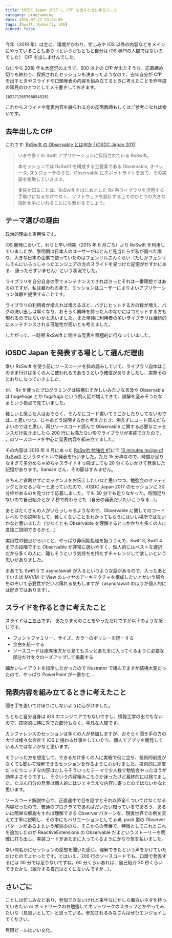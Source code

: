 ```yaml
---
title: iOSDC Japan 2017 に CfP を出すときに考えたこと
category: programming
date: 2018-07-27 23:24:59
tags: [Swift, RxSwift, iOS]
pinned: false
---
```


今年（2018 年）は主に、環境がかわり、忙しみや iOS 以外の内容などをメインにやっていることもあり（というかもともと自分は iOS 専門の人間ではないのでした） CfP を出しませんでした。

なにやら 2018 年も大盛況のようで、500 以上の CfP が出たそうな。応募締め切りも終わり、採択されたセッションも決まったようなので、去年自分が CfP を出すときやスライドや口頭発表の内容を組み立てるときに考えたことを昨年度の知見のひとつとしてメモ書きしておきます。

```twitter
1022712657080545281
```

これからスライドや発表内容を練られる方の反面教師もしくはご参考になれば幸いです。

## 去年出した CfP

これです: [RxSwift の Observable とは何か | iOSDC Japan 2017](https://iosdc.jp/2017/node/1348)

> いまや多くの Swift アプリケーションに採用されている RxSwift。
>
> 本セッションでは RxSwift を構成する主要素である Observable, オペレータ, スケジューラのうち、Observable にスポットライトをあて、その実装を俯瞰していきます。
>
> 実装を知ることは、RxSwift をはじめとした Rx 系ライブラリを活用する手助けになるだけでなく、ソフトウェアを設計する上でのひとつの大きな指針を手にいれることにも繋がるでしょう。

## テーマ選びの理由

政治的理由と実用性です。

iOS 開発において、わりと早い時期（2015 年 6 月ごろ）より RxSwift を利用していましたが、黎明期は日本人のユーザーがほとんど見当たらず私が調べた限り、大きな日本の企業で使っていたのはフェンリルさんくらい（たしかフェンリルさんにいらっしゃったエンジニアの方のスライドを見つけた記憶がかすかにある... 違ったらすいません）という状況でした。

ライブラリを自分自身の手でメンテナンスできればきっとそれは一番理想ではあるのですが、私は雇われの身で、ミッションはユーザーによりよいアプリケーション体験を提供することです。

ライブラリの利用者が増えれば増えるほど、バグにヒットする方の数が増え、バグの洗い出しは早くなり、おそらく興味を持った人のなかにはコミットする方も現れるのではないかと思いました。また単純に利用者の多いライブラリは継続的にメンテナンスされる可能性が高いとも考えました。

したがって、一時期 RxSwift に関する発表を積極的に行なっていました。

## iOSDC Japan を発表する場として選んだ理由

幸い RxSwift を使う前にソースコードを斜め読みしていて、ライブラリ自体はこのまま行けば多くの人に使われるであろうという確信がありましたし、実際そのとおりになっていきました。

が、 Rx を使ったプログラミングは結構むずかしいみたいな言及や Observable は hogehoge とか fugafuga という例え話が増えてきて、誤解を産みそうだなぁという視点で見ていました。

難しいと感じた人はおそらく、そんなにコード書いてうごかしたりしてないのでは...と思いつつ、じゃあどう説明するかと考えたとき、例えずにコード読んだらよいのではと思い、再びソースコード読んで Observable に関する必要なエッセンスだけ抜き出したら 200 行にも満たない形でライブラリが実装できたので、このソースコードを中心に発表内容を組み立てました。

その内容は 2016 年 4 月にあった [RxSwift 勉強会 #1](https://sansan.connpass.com/event/27933/)にて [15 minutes recipe of RxSwift](https://niconare.nicovideo.jp/watch/kn1358) というタイトルで発表を行いました。ただ 15 分枠なので、時間が足りなすぎて多分めちゃめちゃスライドすっ飛ばしても 20 分くらいかけて発表した記憶があります。Sansan さん、その節はすみません。

きちんと省略せずにエッセンスをお伝えしたいなと思いつつ、勉強会のセッティングとかだるいなーと思っていたので、iOSDC Japan 2017 のセッションに 30 分枠があるのを見つけて応募しました。でも 30 分でも足りなかった。時間足りないので自己紹介とか 2 秒で終わらせた（自分の発表だいたいこうなる...）。

あとはたくさんの人がいらっしゃるようなので、Observable に関してのコードレベルでの説明をして、難しくないことをわかってもらうにはいい場所ではないかなと思いました（少なくとも Observable を理解するとっかかりを多くの人に直接ご説明できるかと...）

実用性の観点からいくと、やっぱり非同期処理を扱ううえで、Swift 3, Swift 4 までの段階ですと Observable が非常に扱いやすく、個人的にはベストな選択だから多くの人に、難しそうという気持ちを持たずチャレンジして欲しいという思いがありました。

まあでも Swift 5 で async/await が入るというような話があるので、入ったあとでいえば MVVM で View のレイヤのアーキテクチャを構成したいとかいう場合をのぞいて必要性がだいぶ薄れる気もしますが（async/await のほうが個人的には好きではあります）。

## スライドを作るときに考えたこと

スライドは[こちら](https://www.slideshare.net/gomi_ningen/rxswiftobservable-iosdc-japan-2017)です。
あたりまえのことをやっただけですが以下のような感じです。

- フォントファミリー、サイズ、カラーのポリシーを統一する
- 余白を統一する
- ソースコードは座席後方から見てもスッとあたまに入ってくるように必要な部分だけをクローズアップして掲載する

細かいレイアウトを指示したかったので Illustrator で組んでますが結構大変だったので、やっぱり PowerPoint が一番かと...

## 発表内容を組み立てるときに考えたこと

聞き手を置いてけぼりにしないように心がけました。

もともと自分自身は iOS のエンジニアでもないですし、情報工学の出でもないので、技術的に特に秀でた部分もなく、平凡な人間です。

カンファレンスのセッションは多くの人が参加しますが、おそらく聞き手の方の大半は様々な会社で iOS に携わる仕事をしていたり、個人でアプリを開発している人ではないかなと思います。

そういった方を想定して、できるだけ多くの人に実戦で役に立ち、技術的前提がなくても聞いて理解できるセッションを作るように心がけました。技術的に高度だったりニッチな内容はむしろそういったテーマで少人数で勉強会やったほうが効率よさそうですし、そういう内容組みこもうか迷ったけど最終的には捨てました。たぶん自分の発表は個人的にはジェネラルな内容に寄ったのではないかなと思います。

ソースコード解説中心で、正直途中で目を話すとそれ以降全くついてけなくなる内容だったので、普通のプログラマであればだいたい知っているであろう、あるいは簡単な解説をすれば理解できる Observer パターンを、現実世界での例を交えて丁寧に説明し、その中にもバリエーションとして pull, push 型の Observer パターンがあるよという解説ののち、そこからの発展で、特徴としてこれとこれを追加したのが ReactiveExtensions の Observable だよというストーリーを明確に打ち出し、実装コードがあたまに入ってくるようにかなり気を払いました。

幸い何名かにセッションの感想を聞いた感じ、理解できたという声をかけていただけたのでよかったです。とはいえ、200 行のソースコードでも、口頭で発表するには 30 分では足りないですね。60 分くらいあれば、自己紹介 30 秒くらいできたかも（紹介する自己はとくにないんですが...）。

## さいごに

ことしは忙しみなどあり、参加できないけれど来年なにかしら面白いネタを持っていきたい or ネットワークのお勉強してネットワークのスタッフとかやってみたいな（見習いとして）と思っている。参加されるみなさんはぜひエンジョイしてください。

無限ビールはいい文化。
